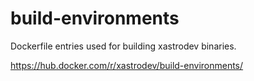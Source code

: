# build-environments
Dockerfile entries used for building xastrodev binaries.

https://hub.docker.com/r/xastrodev/build-environments/
